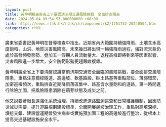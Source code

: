 ```yaml
---
layout: post
title: 黃坤明稱廣東省上下要認清汛期交通風險挑戰　全面排查隱患
date: 2024-05-04 09:54:53.000000000 +08:00
link: https://news.rthk.hk/rthk/ch/component/k2/1751752-20240504.htm
categories: rthk
---
```


廣東省委書記黃坤明在督導檢查中指出，近期省內大範圍持續強降雨，土壤含水高度飽和，山洪、地質災害風險高，未來幾日將出現一輪強降雨過程，強對流天氣仍處於高發頻發態勢，疊加五一假期人員流動量大、返程高峰即將到來等因素影響，災害風險進一步增大，安全防範形勢更趨嚴峻複雜。

黃坤明說全省上下要清醒認識當前汛期交通安全面臨的風險挑戰，要全面排查風險隱患，重點注意橋樑隧道、高邊坡、軟基路段、砂土路基等重點部位、薄弱環節，加密巡檢頻次，重點排查近期降雨落區集中、路基含水量飽和的道路，第一時間進行除險加固，把風險隱患消除在萌芽狀態及成災之前。

他又說要著眼長遠強化系統治理，持續改進道路監測巡查和日常維護機制，因應防災減災需要，提升道路規劃建設標準，全面開展邊坡治理工作，重點對高填深挖、填挖交錯、建設營運期曾發生病害或實施預加固工程的高邊坡進行整治，從根本上提高交通基礎設施安全水平。
